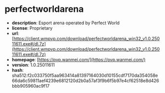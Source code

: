 # perfectworldarena

- **description**: Esport arena operated by Perfect World
- **license**: Proprietary
- **url**: [https://client.wmpvp.com/download/perfectworldarena_win32_v1.0.25011611.exe#/dl.7z](https://client.wmpvp.com/download/perfectworldarena_win32_v1.0.25011611.exe#/dl.7z)
- **homepage**: [https://pvp.wanmei.com/](https://pvp.wanmei.com/)
- **version**: 1.0.25011611
- **hash**: sha512:f2c033750f5aa963414a81397164030d10155cdf7170da354058e66da6c59811aef4239e6812120d2b0a57af3f9b6f5b97e4cf62518e8d426bbb905960ac9f17


